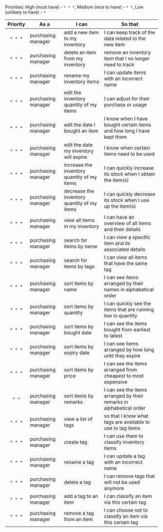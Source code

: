 <!-- markdownlint-disable-file first-line-h1 -->

Priorities: High (must have) - `* * *`, Medium (nice to have) - `* *`, Low (unlikely to have) - `*`

| Priority | As a               | I can                                       | So that                                                               |
|:--------:|--------------------|---------------------------------------------|-----------------------------------------------------------------------|
| `* * *`  | purchasing manager | add a new item to my inventory              | I can keep track of the data related to the new item                  |
| `* * *`  | purchasing manager | delete an item from my inventory            | remove an inventory item that I no longer need to track               |
| `* * *`  | purchasing manager | rename my inventory items                   | I can update items with an incorrect name                             |
| `* * *`  | purchasing manager | edit the inventory quantity of my items     | I can adjust for their purchase or usage                              |
| `* * *`  | purchasing manager | edit the date I bought an item              | I know when I have bought certain items and how long I have kept them |
| `* * *`  | purchasing manager | edit the date my inventory will expire      | I know when certain items need to be used                             |
| `* * *`  | purchasing manager | increase the inventory quantity of my items | I can quickly increase its stock when I obtain the item(s)            |
| `* * *`  | purchasing manager | decrease the inventory quantity of my items | I can quickly decrease its stock when I use up the item(s)            |
| `* * *`  | purchasing manager | view all items in my inventory              | I can have an overview of all items and their details                 |
| `* * *`  | purchasing manager | search for items by name                    | I can view a specific item and its associated details                 |
| `* * *`  | purchasing manager | search for items by tags                    | I can view all items that have the same tag                           |
| `* * *`  | purchasing manager | sort items by name                          | I can see items arranged by their names in alphabetical order         |
| `* * *`  | purchasing manager | sort items by quantity                      | I can quickly see the items that are running low in quantity          |
| `* * *`  | purchasing manager | sort items by bought date                   | I can see the items bought from earliest to latest                    |
| `* * *`  | purchasing manager | sort items by expiry date                   | I can see items arranged by how long until they expire                |
| `* * *`  | purchasing manager | sort items by price                         | I can see the items arranged from cheapest to most expensive          |
|  `* *`   | purchasing manager | sort items by remarks                       | I can see the items arranged by their remarks in alphabetical order   |
| `* * *`  | purchasing manager | view a list of tags                         | so that I know what tags are available to use to tag items            |
| `* * *`  | purchasing manager | create tag                                  | I can use them to classify inventory items                            |
| `* * *`  | purchasing manager | rename a tag                                | I can update a tag with an incorrect name                             |
| `* * *`  | purchasing manager | delete a tag                                | I can remove tags that will not be used anymore                       |
| `* * *`  | purchasing manager | add a tag to an item                        | I can classify an item via this certain tag                           |
| `* * *`  | purchasing manager | remove a tag from an item                   | I can choose not to classify an item via this certain tag             |
